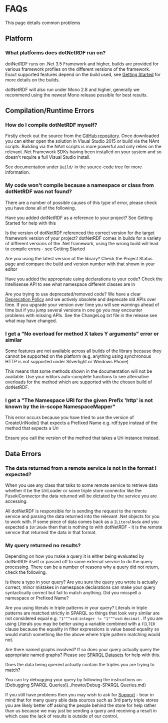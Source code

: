 # FAQs

This page details common problems


## Platform

### What platforms does dotNetRDF run on?

dotNetRDF runs on .Net 3.5 Framework and higher, builds are provided for various framework profiles on the different versions of the framework. Exact supported features depend on the build used, see [Getting Started](../tutorial/Getting-Started.md) for more details on the builds.

dotNetRDF will also run under Mono 2.8 and higher, generally we recommend using the newest Mono release possible for best results.

## Compilation/Runtime Errors

### How do I compile dotNetRDF myself?

Firstly check out the source from the [GitHub repository](https://github.com/dotnetrdf/dotnetrdf). Once downloaded you can either open the solution in Visual Studio 2015 or build via the NAnt scripts. Building via the NAnt scripts is more powerful and only relies on the relevant .Net Framework SDKs having been installed on your system and so doesn't require a full Visual Studio install.

See documentation under `Build/` in the source-code tree for more information.

### My code won't compile because a namespace or class from dotNetRDF was not found?

There are a number of possible causes of this type of error, please check you have done all of the following.

Have you added dotNetRDF as a reference to your project? See Getting Started for help with this

Is the version of dotNetRDF referenced the correct version for the target framework version of your project? dotNetRDF comes in builds for a variety of different versions of the .Net framework, using the wrong build will lead to compile errors - see Getting Started

Are you using the latest version of the library? Check the Project Status page and compare the build and version number with that shown in your editor

Have you added the appropriate using declarations to your code? Check the Intellisense API to see what namespace different classes are in

Are you trying to use deprecated/removed code? We have a clear [Deprecation Policy](../developer_guide/Deprecation-Policy.md) and we actively obsolete and deprecate old APIs over time. If you upgrade your version over time you will see warnings ahead of time but if you jump several versions in one go you may encounter problems with missing APIs. See the ChangeLog.txt file in the release see what may have changed. 

### I get a "No overload for method X takes Y arguments" error or similar

Some features are not available across all builds of the library because they cannot be supported on the platform (e.g. anything using synchronous HTTP is not supported under Silverlight or Windows Phone)

This means that some methods shown in the documentation will not be available. Use your editors auto-complete functions to see alternative overloads for the method which are supported with the chosen build of dotNetRDF.

### I get a "The Namespace URI for the given Prefix 'http' is not known by the in-scope NamespaceMapper"

This error occurs because you have tried to use the version of CreateUriNode() that expects a Prefixed Name e.g. rdf:type instead of the method that expects a Uri

Ensure you call the version of the method that takes a Uri instance instead.

## Data Errors

### The data returned from a remote service is not in the format I expected?

When you use any class that talks to some remote service to retrieve data whether it be the UriLoader or some triple store connector like the FusekiConnector the data returned will be dictated by the service you are accessing.

All dotNetRDF is responsible for is sending the request to the remote service and parsing the data returned into the relevant .Net objects for you to work with. If some piece of data comes back as a `ILiteralNode` and you expected a `IUriNode` then that is nothing to with dotNetRDF - it is the remote service that returned the data in that format.

### My query returned no results?

Depending on how you make a query it is either being evaluated by dotNetRDF itself or passed off to some external service to do the query processing. There can be a number of reasons why a query did not return, check the following.

Is there a typo in your query? Are you sure the query you wrote is actually correct, minor mistakes in namespace declarations can make your query syntactically correct but fail to match anything. Did you misspell a namespace or Prefixed Name?

Are you using literals in triple patterns in your query? Literals in triple patterns are matched strictly in SPARQL so things that look very similar are not considered equal e.g. `"1"^^xsd:integer != "1"^^xsd:decimal` . If you are using Literals you may be better using a variable combined with a `FILTER` clause because the equality in filter expressions is value based equality so would match something like the above where triple pattern matching would not.

Are there named graphs involved? If so does your query actually query the appropriate named graphs?  Please see [SPARQL Datasets](../user_guide/SPARQL-Datasets.md) for help with this.

Does the data being queried actually contain the triples you are trying to match?

You can try debugging your query by following the instructions on [Debugging SPARQL Queries](../howto/Debug-SPARQL Queries.md)

If you still have problems then you may wish to ask for [Support](../support/index.md) - bear in mind that for many query able data sources such as 3rd party triple stores you are likely better off asking the people behind the store for help rather than us because we may just be sending a query and receiving a result in which case the lack of results is outside of our control.